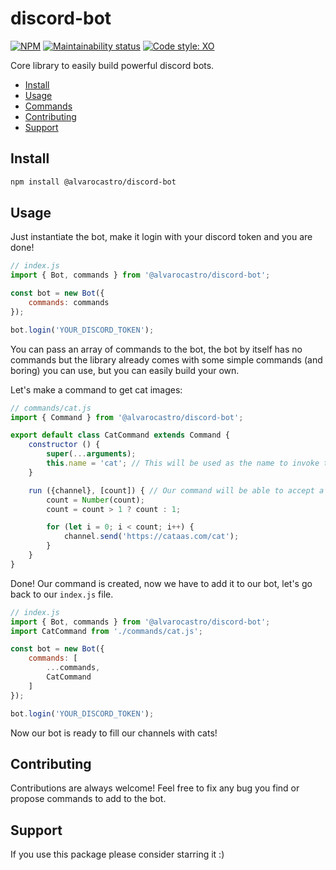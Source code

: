 # discord-bot

[![NPM](https://img.shields.io/npm/v/@alvarocastro/backoff)](https://www.npmjs.com/package/@alvarocastro/backoff)
[![Maintainability status](https://img.shields.io/codeclimate/maintainability/alvarocastro/backoff)](https://codeclimate.com/github/alvarocastro/backoff/maintainability)
[![Code style: XO](https://img.shields.io/badge/code_style-XO-5ed9c7.svg)](https://github.com/xojs/xo)

Core library to easily build powerful discord bots.

- [Install](#install)
- [Usage](#usage)
- [Commands](#commands)
- [Contributing](#contributing)
- [Support](#support)

## Install

```bash
npm install @alvarocastro/discord-bot
```

## Usage

Just instantiate the bot, make it login with your discord token and you are done!

```js
// index.js
import { Bot, commands } from '@alvarocastro/discord-bot';

const bot = new Bot({
	commands: commands
});

bot.login('YOUR_DISCORD_TOKEN');
```

You can pass an array of commands to the bot, the bot by itself has no commands but the library already comes with some simple commands (and boring) you can use, but you can easily build your own.

Let's make a command to get cat images:

```js
// commands/cat.js
import { Command } from '@alvarocastro/discord-bot';

export default class CatCommand extends Command {
	constructor () {
		super(...arguments);
		this.name = 'cat'; // This will be used as the name to invoke the command, eg: !cat
	}

	run ({channel}, [count]) { // Our command will be able to accept a parameter, eg: !cat 3
		count = Number(count);
		count = count > 1 ? count : 1;

		for (let i = 0; i < count; i++) {
			channel.send('https://cataas.com/cat');
		}
	}
}
```

Done! Our command is created, now we have to add it to our bot, let's go back to our `index.js` file.

```js
// index.js
import { Bot, commands } from '@alvarocastro/discord-bot';
import CatCommand from './commands/cat.js';

const bot = new Bot({
	commands: [
		...commands,
		CatCommand
	]
});

bot.login('YOUR_DISCORD_TOKEN');
```

Now our bot is ready to fill our channels with cats!

## Contributing

Contributions are always welcome! Feel free to fix any bug you find or propose commands to add to the bot.

## Support

If you use this package please consider starring it :)
